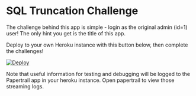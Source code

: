 # SQL Truncation Challenge

The challenge behind this app is simple - login as the original admin (id=1) user! The only hint you get is the title of this app.

Deploy to your own Heroku instance with this button below, then complete the challenges!

[![Deploy](https://www.herokucdn.com/deploy/button.png)](https://heroku.com/deploy)

Note that useful information for testing and debugging will be logged to the Papertrail app in your heroku instance. Open papertrail to view those streaming logs.
